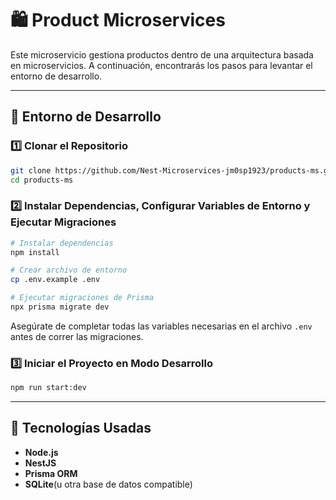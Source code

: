 # 🛍️ Product Microservices

Este microservicio gestiona productos dentro de una arquitectura basada en microservicios. A continuación, encontrarás los pasos para levantar el entorno de desarrollo.

---

## 🚀 Entorno de Desarrollo

### 1️⃣ Clonar el Repositorio

```bash
git clone https://github.com/Nest-Microservices-jm0sp1923/products-ms.git
cd products-ms
```

### 2️⃣ Instalar Dependencias, Configurar Variables de Entorno y Ejecutar Migraciones

```bash
# Instalar dependencias
npm install

# Crear archivo de entorno
cp .env.example .env

# Ejecutar migraciones de Prisma
npx prisma migrate dev
```

Asegúrate de completar todas las variables necesarias en el archivo `.env` antes de correr las migraciones.

### 3️⃣ Iniciar el Proyecto en Modo Desarrollo

```bash
npm run start:dev
```

---

## 🧪 Tecnologías Usadas

- **Node.js**
- **NestJS**
- **Prisma ORM**
- **SQLite**(u otra base de datos compatible)
